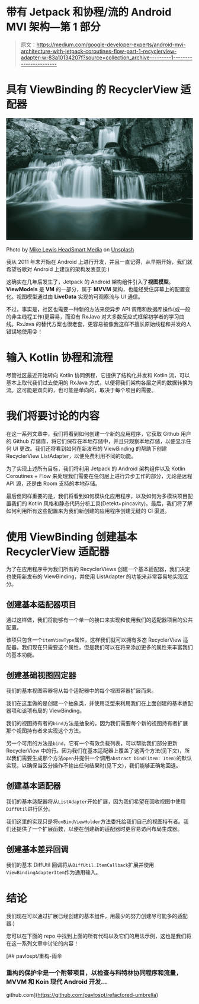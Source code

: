 # 带有 Jetpack 和协程/流的 Android MVI 架构—第 1 部分

> 原文：<https://medium.com/google-developer-experts/android-mvi-architecture-with-jetpack-coroutines-flow-part-1-recyclerview-adapter-w-83a10134207f?source=collection_archive---------1----------------------->

# 具有 ViewBinding 的 RecyclerView 适配器

![](img/8c1484ec73a3a34bcd7809ebe53d5a9b.png)

Photo by [Mike Lewis HeadSmart Media](https://unsplash.com/@mikeanywhere?utm_source=unsplash&utm_medium=referral&utm_content=creditCopyText) on [Unsplash](https://unsplash.com/s/photos/flow?utm_source=unsplash&utm_medium=referral&utm_content=creditCopyText)

我从 2011 年末开始在 Android 上进行开发，并且一直记得，从早期开始，我们就希望谷歌对 Android 上建议的架构发表意见:)

这确实在几年后发生了，Jetpack 的 Android 架构组件引入了**视图模型**。 **ViewModels** 是 **VM** 的一部分，属于 **MVVM** 架构，也能经受住屏幕上的配置变化。视图模型通过由 **LiveData** 实现的可观察流与 UI 通信。

不过，事实是，社区也需要一种新的方法来使异步 API 调用和数据库操作(或一般的非主线程工作)更容易，而没有 RxJava 对大多数反应式框架初学者的学习曲线。RxJava 的替代方案也很老套，更容易被像我这样不擅长原始线程和并发的人错误地使用😝！

# 输入 Kotlin 协程和流程

尽管社区最近开始转向 Kotlin 协同例程，它提供了结构化并发和 Kotlin 流，可以基本上取代我们过去使用的 RxJava 方式，以便将我们架构各层之间的数据转换为流。这可能是双向的，也可能是单向的，取决于每个项目的需要。

# 我们将要讨论的内容

在这一系列文章中，我们将看到如何创建一个新的应用程序，它获取 Github 用户的 Github 存储库，将它们保存在本地存储中，并且只观察本地存储，以便显示任何 UI 更改。我们还将看到如何在新发布的 ViewBinding 的帮助下创建 RecyclerView ListAdapter，以便免费利用不同的功能。

为了实现上述所有目标，我们将利用 Jetpack 的 Android 架构组件以及 Kotlin Coroutines + Flow 来处理我们需要在任何层上进行异步工作的部分，无论是远程 API 源，还是由 Room 支持的本地存储。

最后但同样重要的是，我们将看到如何模块化应用程序，以及如何为多模块项目配置我们的 Kotlin 风格和静态代码分析工具(Detekt+pincavity)。最后，我们将了解如何利用所有这些配置来为我们新创建的应用程序创建无缝的 CI 渠道。

# 使用 ViewBinding 创建基本 RecyclerView 适配器

为了在应用程序中为我们所有的 RecyclerViews 创建一个基本适配器，我们决定也使用新发布的 ViewBinding，并使用 ListAdapter 的功能来非常容易地实现区分。

## 创建基本适配器项目

通过这样做，我们将能够有一个单一的接口来实现和使用我们的适配器项目的公共配置。

该项只包含一个`itemViewType`属性，这样我们就可以拥有多态 RecyclerView 适配器。我们现在只需要这个属性，但是我们可以在将来添加更多的属性来丰富我们的基本功能。

## 创建基础视图固定器

我们的基本视图容器将从每个适配器中的每个视图容器扩展而来。

我们在这里做的是创建一个抽象类，并使用泛型来利用我们在上面创建的基本适配器项和该项布局的 ViewBinding。

我们的视图持有者的`bind`方法是抽象的，因为我们需要每个新的视图持有者扩展那个视图持有者来实现这个方法。

另一个可用的方法是`bind`，它有一个有效负载列表，可以帮助我们部分更新 RecyclerView 中的行。因为我们在基本适配器上覆盖了这两个方法(见下文)，所以我们需要生成那个方法`open`并提供一个调用`abstract bind(item: Item)`的默认实现，以确保当区分操作不输出任何结果时(见下文)，我们能够正确地回退。

## 创建基本适配器

我们的基本适配器将从`ListAdapter`开始扩展，因为我们希望在回收视图中使用`DiffUtil`进行区分。

我们这里的实现只是将`onBindViewHolder`方法委托给我们自己的视图持有者。我们还提供了一个扩展函数，以便在创建新的适配器时更容易访问布局生成器。

## 创建基本差异回调

我们的基本 DiffUtil 回调将从`DiffUtil.ItemCallback`扩展并使用`ViewBindingAdapterItem`作为通用输入。

# 结论

我们现在可以通过扩展已经创建的基本组件，用最少的努力创建尽可能多的适配器:)

您可以在下面的 repo 中找到上面的所有代码以及它们的用法示例，这也是我们将在这一系列文章中讨论的内容！

[](https://github.com/pavlospt/refactored-umbrella) [## pavlospt/重构-雨伞

### 重构的保护伞是一个附带项目，以检查与科特林协同程序和流量，MVVM 和 Koin 现代 Android 开发…

github.com](https://github.com/pavlospt/refactored-umbrella)